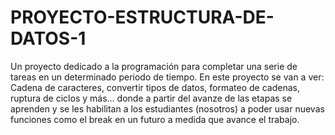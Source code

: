 # PROYECTO-ESTRUCTURA-DE-DATOS-1
Un proyecto dedicado a la programación para completar una serie de tareas en un determinado periodo de tiempo. En este proyecto se van a ver: Cadena de caracteres, convertir tipos de datos, formateo de cadenas, ruptura de ciclos y más... donde a partir del avanze de las etapas se aprenden y se les habilitan a  los estudiantes (nosotros) a poder usar nuevas funciones como el break en un futuro a medida que avance el trabajo.
